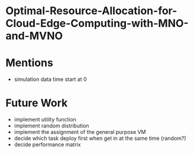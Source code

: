 # Optimal-Resource-Allocation-for-Cloud-Edge-Computing-with-MNO-and-MVNO

# Mentions
* simulation data time start at 0

# Future Work
* implement utility function
* implement random distribution
* implement the assignment of the general purpose VM
* decide which task deploy first when get in at the same time (random?)
* decide performance matrix